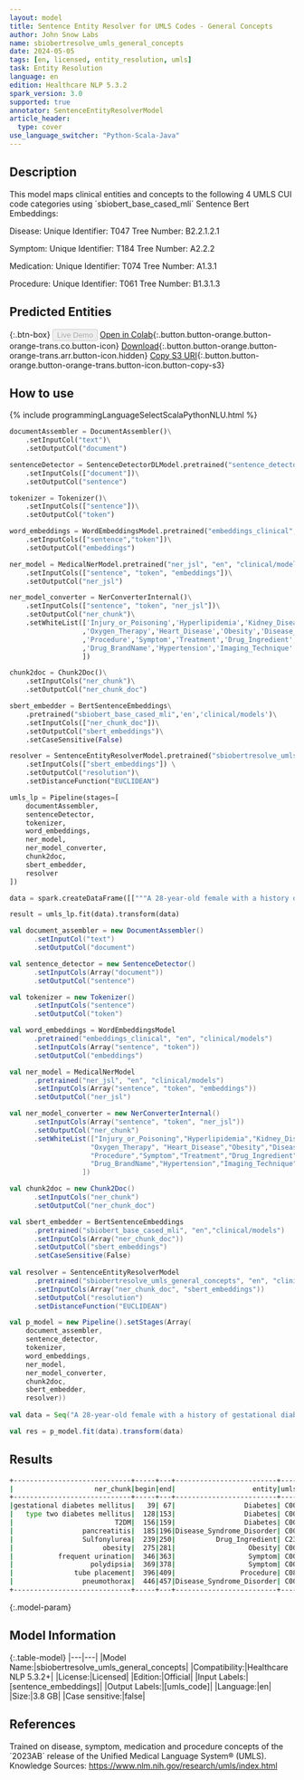 ```yaml
---
layout: model
title: Sentence Entity Resolver for UMLS Codes - General Concepts
author: John Snow Labs
name: sbiobertresolve_umls_general_concepts
date: 2024-05-05
tags: [en, licensed, entity_resolution, umls]
task: Entity Resolution
language: en
edition: Healthcare NLP 5.3.2
spark_version: 3.0
supported: true
annotator: SentenceEntityResolverModel
article_header:
  type: cover
use_language_switcher: "Python-Scala-Java"
---
```


## Description

This model maps clinical entities and concepts to the following 4 UMLS CUI code categories using ´sbiobert_base_cased_mli´ Sentence Bert Embeddings:

Disease: Unique Identifier: T047 Tree Number: B2.2.1.2.1

Symptom: Unique Identifier: T184 Tree Number: A2.2.2

Medication: Unique Identifier: T074 Tree Number: A1.3.1

Procedure: Unique Identifier: T061 Tree Number: B1.3.1.3

## Predicted Entities



{:.btn-box}
<button class="button button-orange" disabled>Live Demo</button>
[Open in Colab](https://colab.research.google.com/github/JohnSnowLabs/spark-nlp-workshop/blob/master/healthcare-nlp/05.0.Clinical_Entity_Resolvers.ipynb){:.button.button-orange.button-orange-trans.co.button-icon}
[Download](https://s3.amazonaws.com/auxdata.johnsnowlabs.com/clinical/models/sbiobertresolve_umls_general_concepts_en_5.3.2_3.0_1714938183825.zip){:.button.button-orange.button-orange-trans.arr.button-icon.hidden}
[Copy S3 URI](s3://auxdata.johnsnowlabs.com/clinical/models/sbiobertresolve_umls_general_concepts_en_5.3.2_3.0_1714938183825.zip){:.button.button-orange.button-orange-trans.button-icon.button-copy-s3}

## How to use



<div class="tabs-box" markdown="1">
{% include programmingLanguageSelectScalaPythonNLU.html %}
  
```python
documentAssembler = DocumentAssembler()\
    .setInputCol("text")\
    .setOutputCol("document")

sentenceDetector = SentenceDetectorDLModel.pretrained("sentence_detector_dl_healthcare","en","clinical/models")\
    .setInputCols(["document"])\
    .setOutputCol("sentence")

tokenizer = Tokenizer()\
    .setInputCols(["sentence"])\
    .setOutputCol("token")

word_embeddings = WordEmbeddingsModel.pretrained("embeddings_clinical","en","clinical/models")\
    .setInputCols(["sentence","token"])\
    .setOutputCol("embeddings")

ner_model = MedicalNerModel.pretrained("ner_jsl", "en", "clinical/models")\
    .setInputCols(["sentence", "token", "embeddings"])\
    .setOutputCol("ner_jsl")

ner_model_converter = NerConverterInternal()\
    .setInputCols(["sentence", "token", "ner_jsl"])\
    .setOutputCol("ner_chunk")\
    .setWhiteList(['Injury_or_Poisoning','Hyperlipidemia','Kidney_Disease','Oncological','Cerebrovascular_Disease'
                  ,'Oxygen_Therapy','Heart_Disease','Obesity','Disease_Syndrome_Disorder','Symptom','Treatment','Diabetes','Injury_or_Poisoning'
                  ,'Procedure','Symptom','Treatment','Drug_Ingredient','VS_Finding','Communicable_Disease'
                  ,'Drug_BrandName','Hypertension','Imaging_Technique'
                  ])

chunk2doc = Chunk2Doc()\
    .setInputCols("ner_chunk")\
    .setOutputCol("ner_chunk_doc")

sbert_embedder = BertSentenceEmbeddings\
    .pretrained("sbiobert_base_cased_mli",'en','clinical/models')\
    .setInputCols(["ner_chunk_doc"])\
    .setOutputCol("sbert_embeddings")\
    .setCaseSensitive(False)

resolver = SentenceEntityResolverModel.pretrained("sbiobertresolve_umls_general_concepts", "en", "clinical/models") \
    .setInputCols(["sbert_embeddings"]) \
    .setOutputCol("resolution")\
    .setDistanceFunction("EUCLIDEAN")

umls_lp = Pipeline(stages=[
    documentAssembler,
    sentenceDetector,
    tokenizer,
    word_embeddings,
    ner_model,
    ner_model_converter,
    chunk2doc,
    sbert_embedder,
    resolver
])

data = spark.createDataFrame([["""A 28-year-old female with a history of gestational diabetes mellitus diagnosed eight years prior to presentation and subsequent type two diabetes mellitus (T2DM), one prior episode of HTG-induced pancreatitis three years prior to presentation, associated with an acute hepatitis, and obesity with a BMI of 33.5 kg/m2, presented with a one-week history of polyuria, polydipsia, poor appetite, and vomiting."""]]).toDF("text")

result = umls_lp.fit(data).transform(data)
```
```scala
val document_assembler = new DocumentAssembler()
      .setInputCol("text")
      .setOutputCol("document")

val sentence_detector = new SentenceDetector()
      .setInputCols(Array("document"))
      .setOutputCol("sentence")

val tokenizer = new Tokenizer()
      .setInputCols("sentence")
      .setOutputCol("token")

val word_embeddings = WordEmbeddingsModel
      .pretrained("embeddings_clinical", "en", "clinical/models")
      .setInputCols(Array("sentence", "token"))
      .setOutputCol("embeddings")

val ner_model = MedicalNerModel
      .pretrained("ner_jsl", "en", "clinical/models")
      .setInputCols(Array("sentence", "token", "embeddings"))
      .setOutputCol("ner_jsl")

val ner_model_converter = new NerConverterInternal()
      .setInputCols(Array("sentence", "token", "ner_jsl"))
      .setOutputCol("ner_chunk")
      .setWhiteList(["Injury_or_Poisoning","Hyperlipidemia","Kidney_Disease","Oncological","Cerebrovascular_Disease",
                    "Oxygen_Therapy", "Heart_Disease","Obesity","Disease_Syndrome_Disorder","Symptom","Treatment","Diabetes","Injury_or_Poisoning",
                    "Procedure","Symptom","Treatment","Drug_Ingredient","VS_Finding","Communicable_Disease",
                    "Drug_BrandName","Hypertension","Imaging_Technique" 
                  ])

val chunk2doc = new Chunk2Doc()
      .setInputCols("ner_chunk")
      .setOutputCol("ner_chunk_doc")

val sbert_embedder = BertSentenceEmbeddings
      .pretrained("sbiobert_base_cased_mli", "en","clinical/models")
      .setInputCols(Array("ner_chunk_doc"))
      .setOutputCol("sbert_embeddings")
      .setCaseSensitive(False)
    
val resolver = SentenceEntityResolverModel
      .pretrained("sbiobertresolve_umls_general_concepts", "en", "clinical/models")
      .setInputCols(Array("ner_chunk_doc", "sbert_embeddings"))
      .setOutputCol("resolution")
      .setDistanceFunction("EUCLIDEAN")

val p_model = new Pipeline().setStages(Array(
    document_assembler,
    sentence_detector,
    tokenizer,
    word_embeddings,
    ner_model,
    ner_model_converter,
    chunk2doc,
    sbert_embedder,
    resolver))
    
val data = Seq("A 28-year-old female with a history of gestational diabetes mellitus diagnosed eight years prior to presentation and subsequent type two diabetes mellitus (T2DM), one prior episode of pancreatitis three years prior to presentation, using Sulfonylurea for eight years, and obesity with a BMI of 33.5 kg/m2, presented with a one-week history of frequent urination and polydipsia. Additionally, tube placement on chest was performed following a pneumothorax that occurred 10 years ago.").toDF("text")  

val res = p_model.fit(data).transform(data)
```
</div>

## Results

```bash
+-----------------------------+-----+---+-------------------------+---------+------------------------------+------------------------------------------------------------+------------------------------------------------------------+
|                    ner_chunk|begin|end|                   entity|umls_code|                 resolved_text|                                               all_k_results|                                           all_k_resolutions|
+-----------------------------+-----+---+-------------------------+---------+------------------------------+------------------------------------------------------------+------------------------------------------------------------+
|gestational diabetes mellitus|   39| 67|                 Diabetes| C0085207| gestational diabetes mellitus|C0085207:::C0032969:::C2063017:::C1283034:::C0271663:::C3...|gestational diabetes mellitus:::pregnancy diabetes mellit...|
|   type two diabetes mellitus|  128|153|                 Diabetes| C0011860|      type 2 diabetes mellitus|C0011860:::C1719939:::C1832387:::C0348921:::C0271640:::C0...|type 2 diabetes mellitus:::disorder associated with type ...|
|                         T2DM|  156|159|                 Diabetes| C0011860|               type 2 diabetes|C0011860:::C0948893:::C1832387:::C1719939:::C0348921:::C0...|type 2 diabetes:::z type diabetes:::type 2 diabetes melli...|
|                 pancreatitis|  185|196|Disease_Syndrome_Disorder| C0030305|                  pancreatitis|C0030305:::C5208246:::C0747199:::C0267947:::C0747195:::C0...|pancreatitis:::immune-mediated pancreatitis:::pancreatiti...|
|                 Sulfonylurea|  239|250|          Drug_Ingredient| C2316111|administration of sulfonylurea|C2316111:::C4067411:::C5231442:::C0037023:::C1263725:::C0...|administration of sulfonylurea:::inj, isavuconazonium sul...|
|                      obesity|  275|281|                  Obesity| C0028754|                       obesity|C0028754:::C0342940:::C0342942:::C0857116:::C1561826:::C0...|obesity:::abdominal obesity:::generalized obesity:::obesi...|
|           frequent urination|  346|363|                  Symptom| C0085606|     frequent/urgent urination|C0085606:::C0848390:::C0856128:::C0848342:::C5682033:::C0...|frequent/urgent urination:::excessive urination:::urinary...|
|                   polydipsia|  369|378|                  Symptom| C0085602|                    polydipsia|C0085602:::C0857397:::C1994993:::C1540939:::C0030508:::C0...|polydipsia:::polydipsia (nocturnal):::(excessive thirst) ...|
|               tube placement|  396|409|                Procedure| C0883304|                tube placement|C0883304:::C5788004:::C0175730:::C1282807:::C0728466:::C0...|tube placement:::insertion of tube:::tube device:::tube h...|
|                 pneumothorax|  446|457|Disease_Syndrome_Disorder| C0032326|                  pneumothorax|C0032326:::C0264557:::C0019077:::C1405275:::C0264558:::C0...|pneumothorax:::persistent pneumothorax:::hemopneumothorax...|
+-----------------------------+-----+---+-------------------------+---------+------------------------------+------------------------------------------------------------+------------------------------------------------------------+

```

{:.model-param}
## Model Information

{:.table-model}
|---|---|
|Model Name:|sbiobertresolve_umls_general_concepts|
|Compatibility:|Healthcare NLP 5.3.2+|
|License:|Licensed|
|Edition:|Official|
|Input Labels:|[sentence_embeddings]|
|Output Labels:|[umls_code]|
|Language:|en|
|Size:|3.8 GB|
|Case sensitive:|false|

## References

Trained on disease, symptom, medication and procedure concepts of the ´2023AB´ release of the Unified Medical Language System® (UMLS). Knowledge Sources: https://www.nlm.nih.gov/research/umls/index.html
